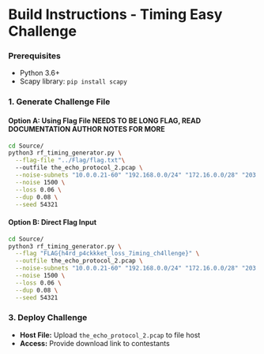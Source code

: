# Build Instructions - Timing Easy Challenge

### Prerequisites
- Python 3.6+
- Scapy library: `pip install scapy`


### 1. Generate Challenge File

#### Option A: Using Flag File NEEDS TO BE LONG FLAG, READ DOCUMENTATION AUTHOR NOTES FOR MORE
```bash
cd Source/
python3 rf_timing_generator.py \
  --flag-file "../Flag/flag.txt"\ 
  --outfile the_echo_protocol_2.pcap \
  --noise-subnets "10.0.0.21-60" "192.168.0.0/24" "172.16.0.0/28" "203.0.113.0/29" \
  --noise 1500 \
  --loss 0.06 \
  --dup 0.08 \
  --seed 54321
```

#### Option B: Direct Flag Input
```bash
cd Source/
python3 rf_timing_generator.py \
  --flag "FLAG{h4rd_p4ckkket_loss_7iming_ch4llenge}" \
  --outfile the_echo_protocol_2.pcap \
  --noise-subnets "10.0.0.21-60" "192.168.0.0/24" "172.16.0.0/28" "203.0.113.0/29" \
  --noise 1500 \
  --loss 0.06 \
  --dup 0.08 \
  --seed 54321
```


### 3. Deploy Challenge
- **Host File:** Upload `the_echo_protocol_2.pcap` to file host
- **Access:** Provide download link to contestants

